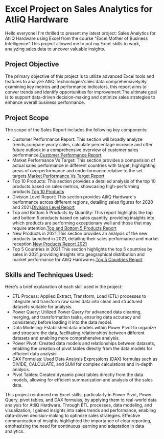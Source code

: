 # Excel Project on Sales Analytics for AtliQ Hardware

Hello everyone! I'm thrilled to present my latest project: Sales Analytics for AtliQ Hardware using Excel from the course "Excel:Mother of Business Intelligence".This project allowed me to put my Excel skills to work, analyzing sales data to uncover valuable insights.

## Project Objective
The primary objective of this project is to utilize advanced Excel tools and features to analyze AtliQ Technologies'sales data comprehensively.By examining key metrics and performance indicators, this report aims to conver trends and identify opportunities for improvement.The ultimate goal is to support data-driven decision-making and optimize sales strategies to enhance overall business performance.

## Project Scope
The scope of the Sales Report includes the following key components:

- Customer Performance Report: This section will broadly analyze trends,compare yearly sales, calculate percentage increase and  offer future outlook in a comprehensive overview of customer sales performance.[Customer Performance Report](https://github.com/supriyabhatv/Excel_Sales_Analytics/blob/main/Customer%20Performance%20Report.pdf)
- Market Performance Vs Target: This section provides a comparision of actual sales performance in different countries with target, highlighting areas of overperformance and underformance relative to the set targets.[Market Performance Vs Target Report](https://github.com/supriyabhatv/Excel_Sales_Analytics/blob/main/Market%20performance%20vs%20Target%20Reprt.pdf)
- Top 10 Products: This section provides a detailed analysis of the top 10 products based on sales metrics, showcasing high-performing products.[Top 10 Products](https://github.com/supriyabhatv/Excel_Sales_Analytics/blob/main/Top%2010%20Products%20Report.pdf)
- Division Level Report: This section provides AtliQ Hardware's performance across different regions, detailing sales figures for 2020 and 2021.[Division Level Report](https://github.com/supriyabhatv/Excel_Sales_Analytics/blob/main/Division%20Level%20Report.pdf)
- Top and Bottom 5 Products by Quantity: This report highlights the top and bottom 5 products based on sales quantity, providing insights into which products are performing exceptionary well and those that may require attention.[Top and Bottom 5 Products Report](https://github.com/supriyabhatv/Excel_Sales_Analytics/blob/main/Top%20and%20Bottom%205%20Products%20Report.pdf)
- New Products in 2021:This section provides an analysis of the new products launched in 2021, detailing their sales performance and market reception.[New Products Report 2021](https://github.com/supriyabhatv/Excel_Sales_Analytics/blob/main/New%20Product%202021%20Report.pdf)
- Top 5 Countries in 2021:This section highlights the top 5 countries by sales in 2021,providing insights into geographical distribution and market performance for AtliQ Hardwares.[Top 5 Countries Report](https://github.com/supriyabhatv/Excel_Sales_Analytics/blob/main/Top%205%20Countries%20Report%202021.pdf)


## Skills and Techniques Used:
Here's a brief explanation of each skill used in the project:
- ETL Process: Applied Extract, Transform, Load (ETL) processes to integrate and transform raw sales data into clean and structured datasets suitable for analysis.
- Power Query: Utilized Power Query for advanced data cleaning, merging, and transformation tasks, ensuring data accuracy and consistency before loading it into the data model.
- Data Modeling: Established data models within Power Pivot to organize and structure the data, facilitating relationships between different datasets and enabling more comprehensive analysis.
- Power Pivot: Created data models and relationships between datasets, enabling the creation of pivot tables directly from the data models for efficient data analysis.
- DAX Formulas: Used Data Analysis Expressions (DAX) formulas such as DIVIDE, CALCULATE, and SUM for complex calculations and in-depth analysis.
- Pivot Tables: Created dynamic pivot tables directly from the data models, allowing for efficient summarization and analysis of the sales data.

This project reinforced my Excel skills, particularly in Power Pivot, Power Query, pivot tables, and DAX formulas, by applying them to real-world data analysis for AtliQ Hardware. Through ETL processes, data modeling, and visualization, I gained insights into sales trends and performance, enabling data-driven decision-making to optimize sales strategies. Effective communication of insights highlighted the importance of clear reporting, emphasizing the need for continuous learning and adaptation in data analytics.
